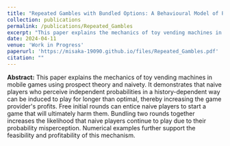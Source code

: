 ```yaml
---
title: "Repeated Gambles with Bundled Options: A Behavioural Model of Probability Misperception"
collection: publications
permalink: /publications/Repeated_Gambles
excerpt: "This paper explains the mechanics of toy vending machines in mobile games using prospect theory and naivety. It demonstrates that naive players who perceive independent probabilities in a history-dependent way can be induced to play for longer than optimal, thereby increasing the game provider's profits. Free initial rounds can entice naive players to start a game that will ultimately harm them. Bundling two rounds together increases the likelihood that naive players continue to play due to their probability misperception. Numerical examples further support the feasibility and profitability of this mechanism."
date: 2024-04-11
venue: 'Work in Progress'
paperurl: 'https://misaka-19090.github.io/files/Repeated_Gambles.pdf'
citation: ""
---
```


__Abstract:__ This paper explains the mechanics of toy vending machines in mobile games using prospect theory and naivety. It demonstrates that naive players who perceive independent probabilities in a history-dependent way can be induced to play for longer than optimal, thereby increasing the game provider's profits. Free initial rounds can entice naive players to start a game that will ultimately harm them. Bundling two rounds together increases the likelihood that naive players continue to play due to their probability misperception. Numerical examples further support the feasibility and profitability of this mechanism.
